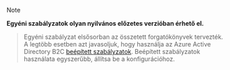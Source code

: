 > [!NOTE]
> **Egyéni szabályzatok olyan nyilvános előzetes verzióban érhető el.**

> Egyéni szabályzat elsősorban az összetett forgatókönyvek tervezték. A legtöbb esetben azt javasoljuk, hogy használja az Azure Active Directory B2C [beépített szabályzatok](..\articles\active-directory-b2c\active-directory-b2c-reference-policies.md). Beépített szabályzatok használata egyszerűbb, állítsa be a konfigurációhoz.


